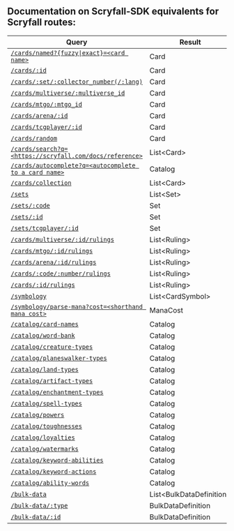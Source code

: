 ## Documentation on Scryfall-SDK equivalents for Scryfall routes:

| Query | Result |
| --- | --- |
| [`/cards/named?{fuzzy\|exact}=<card name>`](./DOCUMENTATION.md#cardsbyname-name-string-fuzzy--false-promisecard-) | Card |
| [`/cards/:id`](./DOCUMENTATION.md#cardsbyid-id-string-promisecard-) | Card |
| [`/cards/:set/:collector_number(/:lang)`](./DOCUMENTATION.md#cardsbyset-setcode-string-collectorid-number-lang-string-promisecard-) | Card |
| [`/cards/multiverse/:multiverse_id`](./DOCUMENTATION.md#cardsbymultiverseid-id-number-promisecard-) | Card |
| [`/cards/mtgo/:mtgo_id`](./DOCUMENTATION.md#cardsbymtgoid-id-number-promisecard-) | Card |
| [`/cards/arena/:id`](./DOCUMENTATION.md#cardsbyarenaid-id-number-promisecard-) | Card |
| [`/cards/tcgplayer/:id`](./DOCUMENTATION.md#cardsbytcgplayerid-id-number-promisecard-) | Card |
| [`/cards/random`](./DOCUMENTATION.md#cardsrandom-id-number-promisecard-) | Card |
| [`/cards/search?q=<https://scryfall.com/docs/reference>`](./DOCUMENTATION.md#cardssearch-query-string-magicemittercard-) | List\<Card\> |
| [`/cards/autocomplete?q=<autocomplete to a card name>`](./DOCUMENTATION.md#cardsautocompletename-name-string-promisestring-) | Catalog |
| [`/cards/collection`](./DOCUMENTATION.md#cardscollection-collection-cardidentifier-magicemittercard-) | List\<Card\> |
| [`/sets`](./DOCUMENTATION.md#setsall--promiseset-) | List\<Set\> |
| [`/sets/:code`](./DOCUMENTATION.md#setsbycode-code-string-promiseset-) | Set |
| [`/sets/:id`](./DOCUMENTATION.md#setsbyid-id-string-promiseset-) | Set |
| [`/sets/tcgplayer/:id`](./DOCUMENTATION.md#setsbytcgplayerid-id-number-promiseset-) | Set |
| [`/cards/multiverse/:id/rulings`](./DOCUMENTATION.md#rulingsbymultiverseid-id-number-promiseruling-) | List\<Ruling\> |
| [`/cards/mtgo/:id/rulings`](./DOCUMENTATION.md#rulingsbymtgoid-id-number-promiseruling-) | List\<Ruling\> |
| [`/cards/arena/:id/rulings`](./DOCUMENTATION.md#rulingsbyarenaid-id-number-promiseruling-) | List\<Ruling\> |
| [`/cards/:code/:number/rulings`](./DOCUMENTATION.md#rulingsbyset-code-string-collectornumber-string--number-promiseruling-) | List\<Ruling\> |
| [`/cards/:id/rulings`](./DOCUMENTATION.md#rulingsbyid-id-string-promiseruling-) | List\<Ruling\> |
| [`/symbology`](./DOCUMENTATION.md#symbologyall--promisecardsymbol-) | List\<CardSymbol\> |
| [`/symbology/parse-mana?cost=<shorthand mana cost>`](./DOCUMENTATION.md#symbologyparsemana-mana-string-promisemanacost-) | ManaCost |
| [`/catalog/card-names`](./DOCUMENTATION.md#catalogcardnames--promisestring-) | Catalog |
| [`/catalog/word-bank`](./DOCUMENTATION.md#catalogwordbank--promisestring-) | Catalog |
| [`/catalog/creature-types`](./DOCUMENTATION.md#catalogcreaturetypes--promisestring-) | Catalog |
| [`/catalog/planeswalker-types`](./DOCUMENTATION.md#catalogplaneswalkertypes--promisestring-) | Catalog |
| [`/catalog/land-types`](./DOCUMENTATION.md#cataloglandtypes--promisestring-) | Catalog |
| [`/catalog/artifact-types`](./DOCUMENTATION.md#catalogartifacttypes--promisestring-) | Catalog |
| [`/catalog/enchantment-types`](./DOCUMENTATION.md#catalogenchantmenttypes--promisestring-) | Catalog |
| [`/catalog/spell-types`](./DOCUMENTATION.md#catalogspelltypes--promisestring-) | Catalog |
| [`/catalog/powers`](./DOCUMENTATION.md#catalogpowers--promisestring-) | Catalog |
| [`/catalog/toughnesses`](./DOCUMENTATION.md#catalogtoughnesses--promisestring-) | Catalog |
| [`/catalog/loyalties`](./DOCUMENTATION.md#catalogloyalties--promisestring-) | Catalog |
| [`/catalog/watermarks`](./DOCUMENTATION.md#catalogwatermarks--promisestring-) | Catalog |
| [`/catalog/keyword-abilities`](./DOCUMENTATION.md#catalogwatermarks--promisestring-) | Catalog |
| [`/catalog/keyword-actions`](./DOCUMENTATION.md#catalogwatermarks--promisestring-) | Catalog |
| [`/catalog/ability-words`](./DOCUMENTATION.md#catalogwatermarks--promisestring-) | Catalog |
| [`/bulk-data`](./DOCUMENTATION.md#bulkdatadefinitions--promisebulkdatadefinition-) | List\<BulkDataDefinition\> |
| [`/bulk-data/:type`](./DOCUMENTATION.md#bulkdatadefinitionbytype-type-bulkdatatype-promisebulkdatadefinition-) | BulkDataDefinition |
| [`/bulk-data/:id`](./DOCUMENTATION.md#bulkdatadefinitionbyid-id-string-promisebulkdatadefinition-) | BulkDataDefinition |
